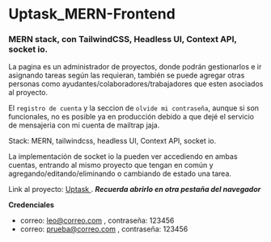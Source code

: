 # Uptask_MERN-Frontend
### MERN stack, con TailwindCSS, Headless UI, Context API, socket io.

La pagina es un administrador de proyectos, donde podrán gestionarlos e ir asignando tareas según las requieran, 
también se puede agregar otras personas como ayudantes/colaboradores/trabajadores que esten asociados al proyecto.

El `registro de cuenta` y la seccion de `olvide mi contraseña`, aunque si son funcionales, no es posible ya en producción debido a que dejé el servicio de mensajeria 
con mi cuenta de mailtrap jaja.

Stack: MERN, tailwindcss, headless UI, Context API, socket io.

La implementación de socket io la pueden ver accediendo en ambas cuentas, entrando al mismo proyecto que tengan en común y agregando/editando/eliminando 
o cambiando de estado una tarea.

Link al proyecto: [ Uptask ](https://adminprojects-leo-torres.netlify.app). ***Recuerda abrirlo en otra pestaña del navegador***

**Credenciales**
- correo: leo@correo.com , contraseña: 123456
- correo: prueba@correo.com , contraseña: 123456
 

